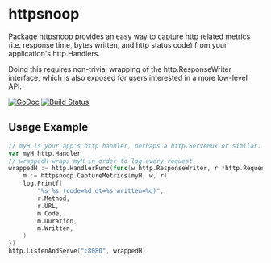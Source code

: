 # httpsnoop

Package httpsnoop provides an easy way to capture http related metrics (i.e.
response time, bytes written, and http status code) from your application's
http.Handlers.

Doing this requires non-trivial wrapping of the http.ResponseWriter interface,
which is also exposed for users interested in a more low-level API.

[![GoDoc](https://godoc.org/github.com/felixge/httpsnoop?status.svg)](https://godoc.org/github.com/felixge/httpsnoop)
[![Build Status](https://travis-ci.org/felixge/httpsnoop.svg?branch=master)](https://travis-ci.org/felixge/httpsnoop)

## Usage Example

```go
// myH is your app's http handler, perhaps a http.ServeMux or similar.
var myH http.Handler
// wrappedH wraps myH in order to log every request.
wrappedH := http.HandlerFunc(func(w http.ResponseWriter, r *http.Request) {
	m := httpsnoop.CaptureMetrics(myH, w, r)
	log.Printf(
		"%s %s (code=%d dt=%s written=%d)",
		r.Method,
		r.URL,
		m.Code,
		m.Duration,
		m.Written,
	)
})
http.ListenAndServe(":8080", wrappedH)
```

